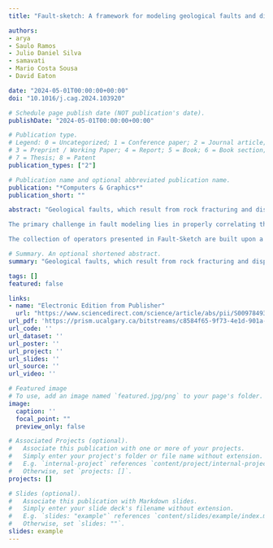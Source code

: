 ```yaml
---
title: "Fault-sketch: A framework for modeling geological faults and displacements"

authors:
- arya
- Saulo Ramos
- Julio Daniel Silva
- samavati
- Mario Costa Sousa
- David Eaton

date: "2024-05-01T00:00:00+00:00"
doi: "10.1016/j.cag.2024.103920"

# Schedule page publish date (NOT publication's date).
publishDate: "2024-05-01T00:00:00+00:00"

# Publication type.
# Legend: 0 = Uncategorized; 1 = Conference paper; 2 = Journal article;
# 3 = Preprint / Working Paper; 4 = Report; 5 = Book; 6 = Book section;
# 7 = Thesis; 8 = Patent
publication_types: ["2"]

# Publication name and optional abbreviated publication name.
publication: "*Computers & Graphics*"
publication_short: ""

abstract: "Geological faults, which result from rock fracturing and displacement in the subsurface, play an important role in shaping the Earth’s crust. Modeling fault surfaces and their impact on rock formations is, thus, useful for various geological applications. However, due to the complex configurations of faults, the modeling process can become difficult, requiring a framework with a specialized modeling toolkit.

The primary challenge in fault modeling lies in properly correlating the geometry of faults with their effects on rock layers and other fault surfaces during displacement. To address this, we have developed a series of operators designed for fault modeling. In this manner, we present Fault-Sketch, a Sketch-Based Interface and Modeling (SBIM) framework that tackles the task of fault modeling and captures their influence on various geological structures. This framework enables the creation of surfaces as a result of rock configurations that have previously been largely overlooked in the existing literature.

The collection of operators presented in Fault-Sketch are built upon a data structure fit for the purpose of consistently representing fault surfaces and their boundaries together with the influence they cause both on other surfaces and on the volumes they bound. Moreover, the operators are designed to mimic the geologic processes relevant to fault creation and displacement to facilitate their use by domain experts."

# Summary. An optional shortened abstract.
summary: "Geological faults, which result from rock fracturing and displacement in the subsurface, play an important role in shaping the Earth’s crust. Modeling fault surfaces and their impact on rock formations is, thus, useful for various geological applications. However, due to the complex configurations of faults, ..."

tags: []
featured: false

links:
- name: "Electronic Edition from Publisher"
  url: "https://www.sciencedirect.com/science/article/abs/pii/S0097849324000554"
url_pdf: 'https://prism.ucalgary.ca/bitstreams/c8584f65-9f73-4e1d-901a-5261b356ffe5/download'
url_code: ''
url_dataset: ''
url_poster: ''
url_project: ''
url_slides: ''
url_source: ''
url_video: ''

# Featured image
# To use, add an image named `featured.jpg/png` to your page's folder. 
image:
  caption: ''
  focal_point: ""
  preview_only: false

# Associated Projects (optional).
#   Associate this publication with one or more of your projects.
#   Simply enter your project's folder or file name without extension.
#   E.g. `internal-project` references `content/project/internal-project/index.md`.
#   Otherwise, set `projects: []`.
projects: []

# Slides (optional).
#   Associate this publication with Markdown slides.
#   Simply enter your slide deck's filename without extension.
#   E.g. `slides: "example"` references `content/slides/example/index.md`.
#   Otherwise, set `slides: ""`.
slides: example
---
```

